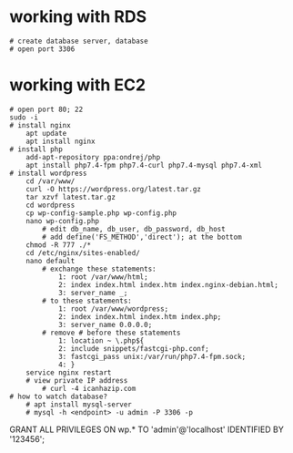 # working with RDS
	# create database server, database
	# open port 3306
# working with EC2
	# open port 80; 22 
	sudo -i
	# install nginx
		apt update
		apt install nginx
	# install php
		add-apt-repository ppa:ondrej/php
		apt install php7.4-fpm php7.4-curl php7.4-mysql php7.4-xml 
	# install wordpress
		cd /var/www/
		curl -O https://wordpress.org/latest.tar.gz
		tar xzvf latest.tar.gz
		cd wordpress
		cp wp-config-sample.php wp-config.php
		nano wp-config.php
			# edit db_name, db_user, db_password, db_host  
			# add define('FS_METHOD','direct'); at the bottom
		chmod -R 777 ./*
		cd /etc/nginx/sites-enabled/
		nano default
			# exchange these statements:
				1: root /var/www/html;
				2: index index.html index.htm index.nginx-debian.html;
				3: server_name _;
			# to these statements:
				1: root /var/www/wordpress;
				2: index index.html index.htm index.php;
				3: server_name 0.0.0.0;
			# remove # before these statements
				1: location ~ \.php${
				2: include snippets/fastcgi-php.conf;
				3: fastcgi_pass unix:/var/run/php7.4-fpm.sock;
				4: }
		service nginx restart
		# view private IP address
			# curl -4 icanhazip.com
	# how to watch database?
		# apt install mysql-server
		# mysql -h <endpoint> -u admin -P 3306 -p
GRANT ALL PRIVILEGES ON wp.* TO 'admin'@'localhost' IDENTIFIED BY '123456';
